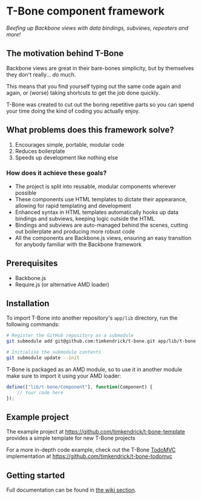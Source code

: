 T-Bone component framework
==========================

_Beefing up Backbone views with data bindings, subviews, repeaters and more!_


## The motivation behind T-Bone

Backbone views are great in their bare-bones simplicity, but by themselves they don't really... _do_ much.

This means that you find yourself typing out the same code again and again, or (worse) taking shortcuts to get the job done quickly.

T-Bone was created to cut out the boring repetitive parts so you can spend your time doing the kind of coding you actually enjoy. 


## What problems does this framework solve?

1. Encourages simple, portable, modular code
2. Reduces boilerplate
3. Speeds up development like nothing else


### How does it achieve these goals?

* The project is split into reusable, modular components wherever possible
* These components use HTML templates to dictate their appearance, allowing for rapid templating and development
* Enhanced syntax in HTML templates automatically hooks up data bindings and subviews, keeping logic outside the HTML
* Bindings and subviews are auto-managed behind the scenes, cutting out boilerplate and producing more robust code
* All the components are Backbone.js views, ensuring an easy transition for anybody familiar with the Backbone framework


## Prerequisites

* Backbone.js
* Require.js (or alternative AMD loader)


## Installation

To import T-Bone into another repository's `app/lib` directory, run the following commands:

``` bash
# Register the GitHub repository as a submodule
git submodule add git@github.com:timkendrick/t-bone.git app/lib/t-bone

# Initialise the submodule contents
git submodule update --init
```

T-Bone is packaged as an AMD module, so to use it in another module make sure to import it using your AMD loader:

```javascript
define(["lib/t-bone/Component"], function(Component) {
	// Your code here
});
```


## Example project

The example project at https://github.com/timkendrick/t-bone-template provides a simple template for new T-Bone projects

For a more in-depth code example, check out the T-Bone [TodoMVC](http://addyosmani.github.com/todomvc/) implementation at https://github.com/timkendrick/t-bone-todomvc


## Getting started

Full documentation can be found in [the wiki section](https://github.com/timkendrick/t-bone/wiki).